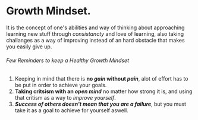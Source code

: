 # Growth Mindset.

It is the concept of one's abilities and way of thinking about approaching learning new stuff through _consistancty_ and love of learning, also taking challanges as a way of improving instead of an hard obstacle that makes you easily give up.

###### Few Reminders to keep a Healthy Growth Mindset

1. Keeping in mind that there is **no _gain_ without _pain_**, alot of effort has to be put in order to achieve your goals.
2. **Taking critsism with an _open mind_** no matter how strong it is, and using that critism as a way to *improve yourself*.
3. ***Success of others doesn't mean that you are a failure***, but you must take it as a goal to achieve for yourself aswell.
